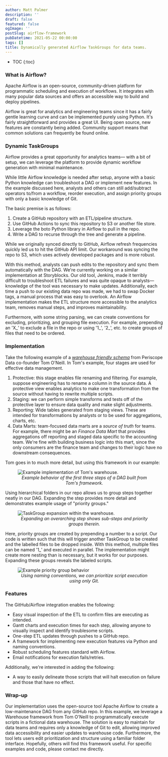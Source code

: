 ```yaml
---
author: Matt Palmer
description: ''
draft: false
featured: false
ogImage: ''
postSlug: airflow-framework
pubDatetime: 2021-05-22 00:00:00
tags: []
title: Dynamically generated Airflow TaskGroups for data teams.
---
```


* TOC
{:toc}
### What is Airflow?

Apache Airflow is an open-source, community-driven platform for programmatic scheduling and execution of workflows. It integrates with many popular data sources and offers an accessible way to build and deploy pipelines.

Airflow is great for analytics and engineering teams since it has a fairly gentle learning curve and can be implemented purely using Python. It's fairly straightforward and provides a great UI. Being open source, new features are constantly being added. Community support means that common solutions can frequently be found online.

### Dynamic TaskGroups

Airflow provides a great opportunity for analytics teams— with a bit of setup, we can leverage the platform to provide dynamic workflow generation with minimal maintenance. 

While little Airflow knowledge is needed after setup, anyone with a basic Python knowledge can troubleshoot a DAG or implement new features. In the example discussed here, analysts and others can still add/subtract operators to/from a workflow, reorder execution, and assign priority groups with only a basic knowledge of Git.

The basic premise is as follows:

1. Create a GitHub repository with an ETL/pipeline structure.
2. Use GitHub Actions to sync this repository to S3 or another file store.
3. Leverage the boto Python library in Airflow to pull in the repo.
4. Write a DAG to recurse through the tree and generate a pipeline.

While we originally synced directly to GitHub, Airflow refresh frequencies quickly led us to hit the GitHub API limit. Our workaround was syncing the repo to S3, which uses actively developed packages and is more robust.

With this method, analysts can push edits to the repository and sync them automatically with the DAG. We're currently working on a similar implementation at Storyblocks. Our old tool, Jenkins, made it terribly difficult to troubleshoot ETL failures and was quite opaque to analysts— knowledge of the tool was necessary to make updates. Additionally, each time a push to our existing data repo was made, we had to swap Docker tags, a manual process that was easy to overlook. An Airflow implementation makes the ETL structure more accessible to the analytics team, removes manual steps, and improves maintainability.

Furthermore, with some string parsing, we can create conventions for excluding, prioritizing, and grouping file execution. For example, prepending an 'X_' to exclude a file in the repo or using '1_', '2_', etc. to create groups of files that need to be ordered.

### Implementation

Take the following example of a [*warehouse friendly schema*](https://www.youtube.com/watch?v=D5hpjlYHEGw&t=386s) from Periscope Data co-founder Tom O'Neill. In Tom's example, four stages are used for effective data management.

1. Protective: this stage enables file renaming and filtering. For example, suppose engineering has to rename a column in the source data. A protective view enables analytics to make one transformation from the source without having to rewrite multiple scripts.
2. Staging: we can perform simple transforms and tests off of the protective layer to ensure data quality and make slight adjustments.
3. Reporting: Wide tables generated from staging views. These are intended for transformations by analysts or to be used for aggregations, charts, etc.
4. Data Marts: team-focused data marts are a *source of truth* for teams. For example, there might be an *Finance Data Mart* that provides aggregations off reporting and staged data specific to the accounting team. We're fine with building business logic into this mart, since the only consumers are the finance team and changes to their logic have no downstream consequences.

Tom goes in to much more detail, but using this framework in our example:

<figure>
  <img src="public/assets/posts/airflow-etl/IMG_01.jpg" alt="Example implementation of Tom's warehouse."/>
  <figcaption><i><center>Example behavior of the first three steps of a DAG built from Tom's framework.</center></i></figcaption>
</figure>

Using hierarchical folders in our repo allows us to group steps together neatly in our DAG. Expanding the step provides more detail and demonstrates example usage of "priority groups."

<figure>
  <img src="public/assets/posts/airflow-etl/IMG_02.jpg" alt="TaskGroup expansion within the warehouse."/>
  <figcaption><i><center>Expanding an overarching step shows sub-steps and priority groups therein.</center></i></figcaption>
</figure>

Here, priority groups are created by prepending a number to a script. Our code is written such that this will trigger another TaskGroup to be created and the labelled files to be dropped inside. With this method, multiple files can be named '1_' and executed in parallel. The implementation might create more nesting than is necessary, but it works for our purposes. Expanding these groups reveals the labeled scripts.

<figure>
  <img src="public/assets/posts/airflow-etl/IMG_03.jpg" alt="Example priority group behavior"/>
  <figcaption><i><center>Using naming conventions, we can prioritize script execution using only Git.</center></i></figcaption>
</figure>

### Features

The GitHub/Airflow integration enables the following:

- Easy visual inspection of the ETL to confirm files are executing as intended.
- Gantt charts and execution times for each step, allowing anyone to visually inspect and identify troublesome scripts.
- One-step ETL updates through pushes to a GitHub repo.
- A framework for implementing new execution features via Python and naming conventions.
- Robust scheduling features standard with Airflow.
- Email notifications for execution fails/retries.

Additionally, we're interested in adding the following:

- A way to easily delineate those scripts that will halt execution on failure and those that have no effect.

### Wrap-up

Our implementation uses the open-source tool Apache Airflow to create a low-maintenance DAG from any GitHub repo. In this example, we leverage a Warehouse framework from Tom O'Neill to programmatically execute scripts in a fictional data warehouse. The solution is easy to maintain for data teams and requires only a knowledge of Git to edit, allowing improved data accessibility and easier updates to warehouse code. Furthermore, the tool lets users edit prioritization and structure using a familiar folder interface. Hopefully, others will find this framework useful. For specific examples and code, please contact me directly.